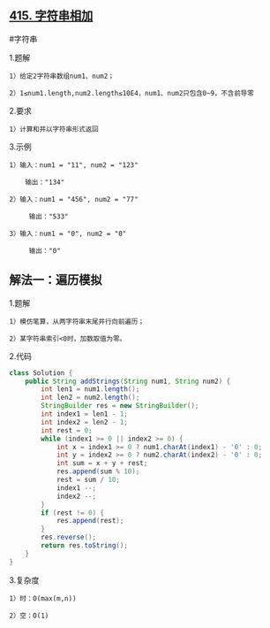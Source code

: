 ## [415. 字符串相加]()

#字符串

1.题解

    1）给定2字符串数组num1、num2；

    2）1≤num1.length,num2.length≤10E4，num1、num2只包含0~9，不含前导零

2.要求

    1）计算和并以字符串形式返回

3.示例

    1）输入：num1 = "11", num2 = "123"

        输出："134"

    2）输入：num1 = "456", num2 = "77"

         输出："533"

    3）输入：num1 = "0", num2 = "0"

         输出："0"


## 解法一：遍历模拟

1.题解

    1）模仿笔算，从两字符串末尾并行向前遍历；

    2）某字符串索引<0时，加数取值为零。

2.代码
```java
class Solution {
    public String addStrings(String num1, String num2) {
        int len1 = num1.length();
        int len2 = num2.length();
        StringBuilder res = new StringBuilder();
        int index1 = len1 - 1;
        int index2 = len2 - 1;
        int rest = 0;
        while (index1 >= 0 || index2 >= 0) {
            int x = index1 >= 0 ? num1.charAt(index1) - '0' : 0;
            int y = index2 >= 0 ? num2.charAt(index2) - '0' : 0;
            int sum = x + y + rest;
            res.append(sum % 10);
            rest = sum / 10;
            index1 --;
            index2 --;
        }
        if (rest != 0) {
            res.append(rest);
        }
        res.reverse();
        return res.toString();
    }
}
```

3.复杂度

    1）时：O(max(m,n))

    2）空：O(1)